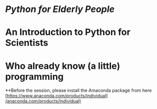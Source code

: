 # *Python for Elderly People*
# An Introduction to Python for Scientists 
# Who already know (a little) programming


**Before the session, please install the Amaconda package from here [https://www.anaconda.com/products/individual](anaconda.com/products/individual)
